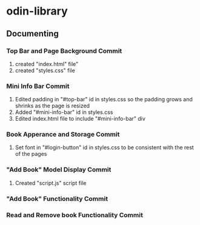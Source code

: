 # odin-library

## Documenting

### Top Bar and Page Background Commit
1. created "index.html" file"
2. created "styles.css" file

### Mini Info Bar Commit
1. Edited padding in "#top-bar" id in styles.css so the padding grows and shrinks as the page is resized
2. Added "#mini-info-bar" id in styles.css
3. Edited index.html file to include "#mini-info-bar" div

### Book Apperance and Storage Commit
1. Set font in "#login-button" id in styles.css to be consistent with the rest of the pages


### "Add Book" Model Display Commit
1. Created "script.js" script file


### "Add Book" Functionality Commit


### Read and Remove book Functionality Commit